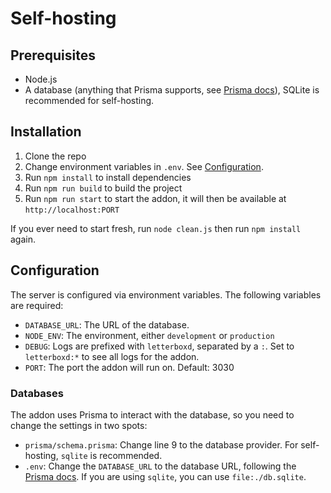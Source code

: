 # Self-hosting

## Prerequisites

- Node.js
- A database (anything that Prisma supports, see [Prisma docs](https://www.prisma.io/docs/database-engines/list-of-database-engines)), SQLite is recommended for self-hosting.

## Installation

1. Clone the repo
2. Change environment variables in `.env`. See [Configuration](#configuration).
3. Run `npm install` to install dependencies
4. Run `npm run build` to build the project
5. Run `npm run start` to start the addon, it will then be available at `http://localhost:PORT`

If you ever need to start fresh, run `node clean.js` then run `npm install` again.

## Configuration

The server is configured via environment variables. The following variables are required:

- `DATABASE_URL`: The URL of the database.
- `NODE_ENV`: The environment, either `development` or `production`
- `DEBUG`: Logs are prefixed with `letterboxd`, separated by a `:`. Set to `letterboxd:*` to see all logs for the addon.
- `PORT`: The port the addon will run on. Default: 3030

### Databases

The addon uses Prisma to interact with the database, so you need to change the settings in two spots:

- `prisma/schema.prisma`: Change line 9 to the database provider. For self-hosting, `sqlite` is recommended.
- `.env`: Change the `DATABASE_URL` to the database URL, following the [Prisma docs](https://www.prisma.io/docs/reference/database-reference/connection-urls). If you are using `sqlite`, you can use `file:./db.sqlite`.

